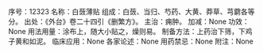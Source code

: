 序号：12323
名称：白蔹薄贴
组成：白蔹、当归、芍药、大黄、莽草、芎藭各等分。
出处：《外台》卷二十四引《删繁方》。
主治：痈肿。
加减：None
功效：None
用法用量：涂布上，随大小贴之，燥则易。
制备方法：上药治下筛，下鸡子黄和如泥。
临床应用：None
各家论述：None
用药禁忌：None
附注：None

